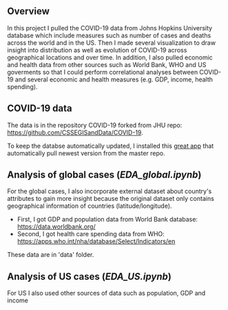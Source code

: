 ## Overview
In this project I pulled the COVID-19 data from Johns Hopkins University database which include measures such as number of cases and deaths across the world and in the US. Then I made several visualization to draw insight into distribution as well as evolution of COVID-19 across geographical locations and over time. In addition, I also pulled economic and health data from other sources such as World Bank, WHO and US goverments so that I could perform correlational analyses between COVID-19 and several economic and health measures (e.g. GDP, income, health spending).

## COVID-19 data
The data is in the repository COVID-19 forked from JHU repo: https://github.com/CSSEGISandData/COVID-19.

To keep the databse automatically updated, I installed this [great app](https://github.com/wei/pull) that automatically pull newest version from the master repo.

## Analysis of global cases (*EDA_global.ipynb*)
For the global cases, I also incorporate external dataset about country's attributes to gain more insight because the original dataset only contains geographical information of countries (latitude/longitude).

* First, I got GDP and population data from World Bank database: https://data.worldbank.org/
* Second, I got health care spending data from WHO: https://apps.who.int/nha/database/Select/Indicators/en

These data are in 'data' folder.

## Analysis of US cases (*EDA_US.ipynb*)
For US I also used other sources of data such as population, GDP and income
